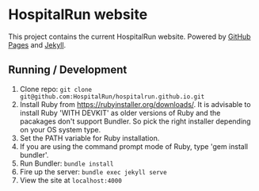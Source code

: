 HospitalRun website
=====================

This project contains the current HospitalRun website.
Powered by [GitHub Pages](https://pages.github.com/) and [Jekyll](https://jekyllrb.com/docs/).

## Running / Development

1. Clone repo: `git clone git@github.com:HospitalRun/hospitalrun.github.io.git`
2. Install Ruby from https://rubyinstaller.org/downloads/. It is advisable to install Ruby 'WITH DEVKIT' as older versions of Ruby and the pacakages don't support Bundler. So pick the right installer depending on your OS system type.
3. Set the PATH variable for Ruby installation. 
4. If you are using the command prompt mode of Ruby, type 'gem install bundler'.
5. Run Bundler: `bundle install`
3. Fire up the server: `bundle exec jekyll serve`
4. View the site at `localhost:4000`
